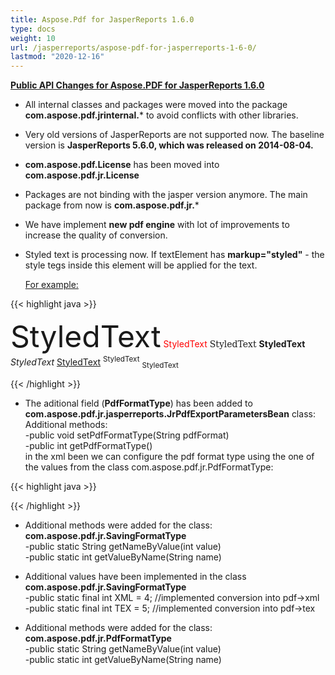 ```yaml
---
title: Aspose.Pdf for JasperReports 1.6.0
type: docs
weight: 10
url: /jasperreports/aspose-pdf-for-jasperreports-1-6-0/
lastmod: "2020-12-16"
---
```


<ins>**Public API Changes for Aspose.PDF for JasperReports 1.6.0**

- All internal classes and packages were moved into the package **com.aspose.pdf.jrinternal.*** to avoid conflicts with other libraries. 
- Very old versions of JasperReports are not supported now. The baseline version is **JasperReports 5.6.0, which was released on 2014-08-04.** 
- **com.aspose.pdf.License** has been moved into **com.aspose.pdf.jr.License** 
- Packages are not binding with the jasper version anymore. The main package from now is **com.aspose.pdf.jr.*** 
- We have implement **new pdf engine** with lot of improvements to increase the quality of conversion. 
- Styled text is processing now.
  If textElement has **markup="styled"** - the style tegs inside this element will be applied for the text.
  
  <ins>For example:

{{< highlight java >}}

<textElement markup="styled">
<style size="32">StyledText</style>
<style isBold="true">StyledText</style>
<style isItalic="true">StyledText</style>
<style isUnderline="true">StyledText</style>
<style isStrikeThrough="true">StyledText</style>
<style forecolor="red">StyledText</style>
<style backcolor="blue" forecolor="white" isBold="true">StyledText</style>
<style isBold="true" isItalic="true" isUnderline="true">StyledText</style>
<font size="12">StyledText</font>
<font color="red">StyledText</font>
<font face="DejaVu Serif">StyledText</font>
<b>StyledText</b>
<i>StyledText</i>
<u>StyledText</u>
<sup>StyledText</sup>
<sub>StyledText</sub>
</textElement>

{{< /highlight >}}

- The aditional field (**PdfFormatType**) has been added to   **com.aspose.pdf.jr.jasperreports.JrPdfExportParametersBean** class:
  Additional methods:   
  -public void setPdfFormatType(String pdfFormat)   
  -public int getPdfFormatType()   
   in the xml been we can configure the pdf format type using the one of the values from the class com.aspose.pdf.jr.PdfFormatType:

{{< highlight java >}}

 <bean id="pdfAPExportParameters">
 <property name="PdfFormatType" value="PDF_A_3A"/>
 <property name="PdfAMode" value="true"/>
 </bean>

{{< /highlight >}}

- Additional methods were added for the class: **com.aspose.pdf.jr.SavingFormatType**   
  -public static String getNameByValue(int value)      
  -public static int getValueByName(String name) 
  
- Additional values have been implemented in the class **com.aspose.pdf.jr.SavingFormatType**   
  -public static final int XML = 4; //implemented conversion into pdf->xml   
  -public static final int TEX = 5; //implemented conversion into pdf->tex   
  
- Additional methods were added for the class: **com.aspose.pdf.jr.PdfFormatType**   
  -public static String getNameByValue(int value)   
  -public static int getValueByName(String name)     
